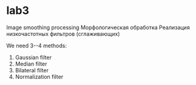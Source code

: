# lab3
Image smoothing processing
Морфологическая обработка Реализация
низкочастотных фильтров
(сглаживающих) 

We need 3--4 methods:
1. Gaussian filter
2. Median filter
3. Bilateral filter
4. Normalization filter
